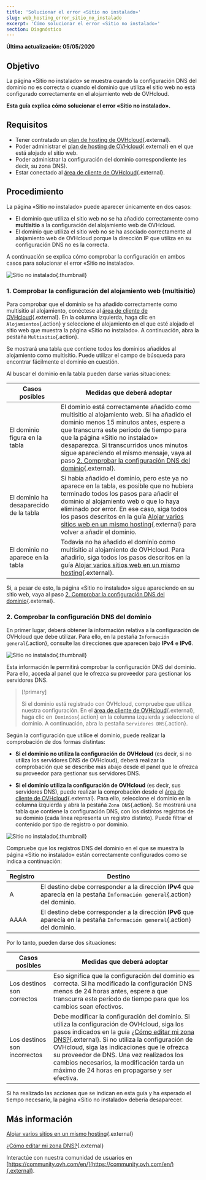 ```yaml
---
title: 'Solucionar el error «Sitio no instalado»'
slug: web_hosting_error_sitio_no_instalado
excerpt: 'Cómo solucionar el error «Sitio no instalado»'
section: Diagnóstico
---
```


**Última actualización: 05/05/2020**

## Objetivo

La página «Sitio no instalado» se muestra cuando la configuración DNS del dominio no es correcta o cuando el dominio que utiliza el sitio web no está configurado correctamente en el alojamiento web de OVHcloud.

**Esta guía explica cómo solucionar el error «Sitio no instalado».**

## Requisitos

- Tener contratado un [plan de hosting de OVHcloud](https://www.ovh.com/world/es/hosting/){.external}.
- Poder administrar el [plan de hosting de OVHcloud](https://www.ovh.com/world/es/hosting/){.external} en el que está alojado el sitio web.
- Poder administrar la configuración del dominio correspondiente (es decir, su zona DNS).
- Estar conectado al [área de cliente de OVHcloud](https://ca.ovh.com/auth/?action=gotomanager){.external}.

## Procedimiento

La página «Sitio no instalado» puede aparecer únicamente en dos casos:

- El dominio que utiliza el sitio web no se ha añadido correctamente como **multisitio** a la configuración del alojamiento web de OVHcloud.
- El dominio que utiliza el sitio web no se ha asociado correctamente al alojamiento web de OVHcloud porque la dirección IP que utiliza en su configuración DNS no es la correcta.

A continuación se explica cómo comprobar la configuración en ambos casos para solucionar el error «Sitio no instalado».

![Sitio no instalado](images/site-not-installed-webpage.png){.thumbnail}

### 1. Comprobar la configuración del alojamiento web (multisitio)

Para comprobar que el dominio se ha añadido correctamente como multisitio al alojamiento, conéctese al [área de cliente de OVHcloud](https://ca.ovh.com/auth/?action=gotomanager){.external}. En la columna izquierda, haga clic en `Alojamientos`{.action} y seleccione el alojamiento en el que esté alojado el sitio web que muestra la página «Sitio no instalado». A continuación, abra la pestaña `Multisitio`{.action}.

Se mostrará una tabla que contiene todos los dominios añadidos al alojamiento como multisitio. Puede utilizar el campo de búsqueda para encontrar fácilmente el dominio en cuestión.

Al buscar el dominio en la tabla pueden darse varias situaciones:

|Casos posibles|Medidas que deberá adoptar|
|---|---|
|El dominio figura en la tabla|El dominio está correctamente añadido como multisitio al alojamiento web. Si ha añadido el dominio menos 15 minutos antes, espere a que transcurra este período de tiempo para que la página «Sitio no instalado» desaparezca. Si transcurridos unos minutos sigue apareciendo el mismo mensaje, vaya al paso [2. Comprobar la configuración DNS del dominio](../web_hosting_error_sitio_no_instalado/#2-comprobar-la-configuracion-dns-del-dominio){.external}.|
|El dominio ha desaparecido de la tabla|Si había añadido el dominio, pero este ya no aparece en la tabla, es posible que no hubiera terminado todos los pasos para añadir el dominio al alojamiento web o que lo haya eliminado por error. En ese caso, siga todos los pasos descritos en la guía [Alojar varios sitios web en un mismo hosting](../configurar-un-multisitio-en-un-alojamiento-web/){.external} para volver a añadir el dominio.|
|El dominio no aparece en la tabla|Todavía no ha añadido el dominio como multisitio al alojamiento de OVHcloud. Para añadirlo, siga todos los pasos descritos en la guía [Alojar varios sitios web en un mismo hosting](../configurar-un-multisitio-en-un-alojamiento-web/){.external}.|

Si, a pesar de esto, la página «Sitio no instalado» sigue apareciendo en su sitio web, vaya al paso [2. Comprobar la configuración DNS del dominio](../web_hosting_error_sitio_no_instalado/#2-comprobar-la-configuracion-dns-del-dominio){.external}.

### 2. Comprobar la configuración DNS del dominio

En primer lugar, deberá obtener la información relativa a la configuración de OVHcloud que debe utilizar. Para ello, en la pestaña `Información general`{.action}, consulte las direcciones que aparecen bajo **IPv4** e **IPv6**.

![Sitio no instalado](images/site-not-installed-know-a-records.png){.thumbnail}

Esta información le permitirá comprobar la configuración DNS del dominio. Para ello, acceda al panel que le ofrezca su proveedor para gestionar los servidores DNS.

> [!primary]
>
> Si el dominio está registrado con OVHcloud, compruebe que utiliza nuestra configuración. En el [área de cliente de OVHcloud](https://ca.ovh.com/auth/?action=gotomanager){.external}, haga clic en` Dominios`{.action} en la columna izquierda y seleccione el dominio. A continuación, abra la pestaña `Servidores DNS`{.action}.
>

Según la configuración que utilice el dominio, puede realizar la comprobación de dos formas distintas:

- **Si el dominio no utiliza la configuración de OVHcloud** (es decir, si no utiliza los servidores DNS de OVHcloud), deberá realizar la comprobación que se describe más abajo desde el panel que le ofrezca su proveedor para gestionar sus servidores DNS.

- **Si el dominio utiliza la configuración de OVHcloud** (es decir, sus servidores DNS), puede realizar la comprobación desde el [área de cliente de OVHcloud](https://ca.ovh.com/auth/?action=gotomanager){.external}. Para ello, seleccione el dominio en la columna izquierda y abra la pestaña `Zona DNS`{.action}. Se mostrará una tabla que contiene la configuración DNS, con los distintos registros de su dominio (cada línea representa un registro distinto). Puede filtrar el contenido por tipo de registro o por dominio.

![Sitio no instalado](images/site-not-installed-edit-ovh-dns-zone.png){.thumbnail}

Compruebe que los registros DNS del dominio en el que se muestra la página «Sitio no instalado» están correctamente configurados como se indica a continuación:

|Registro|Destino|
|---|---|
|A|El destino debe corresponder a la dirección **IPv4** que aparecía en la pestaña `Información general`{.action} del dominio.|
|AAAA|El destino debe corresponder a la dirección **IPv6** que aparecía en la pestaña `Información general`{.action} del dominio.|

Por lo tanto, pueden darse dos situaciones:

|Casos posibles|Medidas que deberá adoptar|
|---|---|
|Los destinos son correctos|Eso significa que la configuración del dominio es correcta. Si ha modificado la configuración DNS menos de 24 horas antes, espere a que transcurra este período de tiempo para que los cambios sean efectivos.|
|Los destinos son incorrectos|Debe modificar la configuración del dominio. Si utiliza la configuración de OVHcloud, siga los pasos indicados en la guía [¿Cómo editar mi zona DNS?](../../domains/web_hosting_como_editar_mi_zona_dns/){.external}. Si no utiliza la configuración de OVHcloud, siga las indicaciones que le ofrezca su proveedor de DNS. Una vez realizados los cambios necesarios, la modificación tarda un máximo de 24 horas en propagarse y ser efectiva.|

Si ha realizado las acciones que se indican en esta guía y ha esperado el tiempo necesario, la página «Sitio no instalado» debería desaparecer.

## Más información 

[Alojar varios sitios en un mismo hosting](../configurar-un-multisitio-en-un-alojamiento-web/){.external}

[¿Cómo editar mi zona DNS?](../../domains/web_hosting_como_editar_mi_zona_dns/){.external}

Interactúe con nuestra comunidad de usuarios en [https://community.ovh.com/en/](https://community.ovh.com/en/){.external}.
